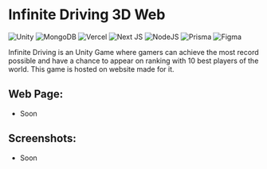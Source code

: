 # Infinite Driving 3D Web
![Unity](https://img.shields.io/badge/unity-%23000000.svg?style=for-the-badge&logo=unity&logoColor=white)   ![MongoDB](https://img.shields.io/badge/MongoDB-%234ea94b.svg?style=for-the-badge&logo=mongodb&logoColor=white) ![Vercel](https://img.shields.io/badge/vercel-%23000000.svg?style=for-the-badge&logo=vercel&logoColor=white) 
![Next JS](https://img.shields.io/badge/Next-black?style=for-the-badge&logo=next.js&logoColor=white) ![NodeJS](https://img.shields.io/badge/node.js-6DA55F?style=for-the-badge&logo=node.js&logoColor=white)
![Prisma](https://img.shields.io/badge/Prisma-3982CE?style=for-the-badge&logo=Prisma&logoColor=white) ![Figma](https://img.shields.io/badge/figma-%23F24E1E.svg?style=for-the-badge&logo=figma&logoColor=white)

Infinite Driving is an Unity Game where gamers can achieve the most record possible and have a chance to appear on ranking with 10 best players of the world. This game is hosted on website made  for it. 


## Web Page:
 - Soon
## Screenshots: 
- Soon
